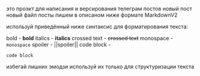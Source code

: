 это проэкт для написания и версирования телеграм постов
новый пост новый файл посты пишем в описаном ниже формате MarkdownV2

используй приведённый ниже синтаксис для форматирования текста:

bold - **bold**
italics - __italics__
crossed text - ~~crossed text~~
monospace - `monospace`
spoiler - ||spoiler||
code block -
```lang
code block
```

избегай лишних эмодзи используй их только для структуризации текста
